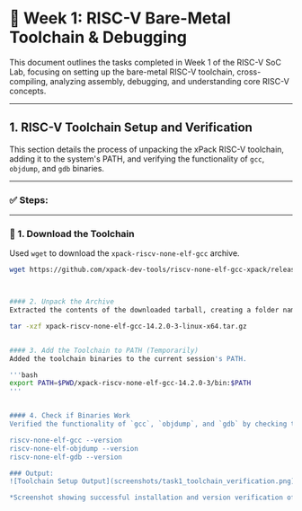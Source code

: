 # 🔗 Week 1: RISC-V Bare-Metal Toolchain & Debugging

This document outlines the tasks completed in Week 1 of the RISC-V SoC Lab, focusing on setting up the bare-metal RISC-V toolchain, cross-compiling, analyzing assembly, debugging, and understanding core RISC-V concepts.

---

## 1. RISC-V Toolchain Setup and Verification

This section details the process of unpacking the xPack RISC-V toolchain, adding it to the system's PATH, and verifying the functionality of `gcc`, `objdump`, and `gdb` binaries.

---

### ✅ Steps:

---

### 🔽 1. **Download the Toolchain**

Used `wget` to download the `xpack-riscv-none-elf-gcc` archive.

```bash
wget https://github.com/xpack-dev-tools/riscv-none-elf-gcc-xpack/releases/download/v14.2.0-3/xpack-riscv-none-elf-gcc-14.2.0-3-linux-x64.tar.gz



#### 2. Unpack the Archive
Extracted the contents of the downloaded tarball, creating a folder named `xpack-riscv-none-elf-gcc-14.2.0-3`.

tar -xzf xpack-riscv-none-elf-gcc-14.2.0-3-linux-x64.tar.gz


#### 3. Add the Toolchain to PATH (Temporarily)
Added the toolchain binaries to the current session's PATH.

'''bash
export PATH=$PWD/xpack-riscv-none-elf-gcc-14.2.0-3/bin:$PATH
'''


#### 4. Check if Binaries Work
Verified the functionality of `gcc`, `objdump`, and `gdb` by checking their versions.

riscv-none-elf-gcc --version
riscv-none-elf-objdump --version
riscv-none-elf-gdb --version

### Output:
![Toolchain Setup Output](screenshots/task1_toolchain_verification.png)

*Screenshot showing successful installation and version verification of RISC-V toolchain binaries*
